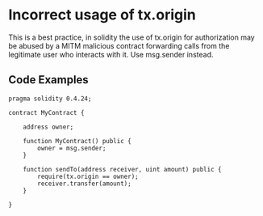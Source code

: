 # Incorrect usage of tx.origin
This is a best practice, in solidity the use of tx.origin for authorization may be abused by a MITM malicious contract forwarding calls from the legitimate user who interacts with it. Use msg.sender instead.

## Code Examples
```
pragma solidity 0.4.24;

contract MyContract {

    address owner;

    function MyContract() public {
        owner = msg.sender;
    }

    function sendTo(address receiver, uint amount) public {
        require(tx.origin == owner);
        receiver.transfer(amount);
    }

}
```
